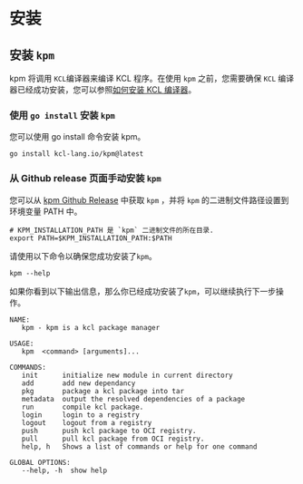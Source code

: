# 安装

## 安装 `kpm`

kpm 将调用 `KCL`编译器来编译 KCL 程序。在使用 `kpm` 之前，您需要确保 `KCL` 编译器已经成功安装，您可以参照[如何安装 KCL 编译器](https://kcl-lang.io/docs/user_docs/getting-started/install)。

### 使用 `go install` 安装 `kpm`

您可以使用 go install 命令安装 kpm。

```shell
go install kcl-lang.io/kpm@latest
```

### 从 Github release 页面手动安装 `kpm`

您可以从 [kpm Github Release](https://github.com/kcl-lang/kpm/releases) 中获取 `kpm` ，并将 `kpm` 的二进制文件路径设置到环境变量 PATH 中。

```shell
# KPM_INSTALLATION_PATH 是 `kpm` 二进制文件的所在目录.
export PATH=$KPM_INSTALLATION_PATH:$PATH  
```

请使用以下命令以确保您成功安装了`kpm`。

```shell
kpm --help
```

如果你看到以下输出信息，那么你已经成功安装了`kpm`，可以继续执行下一步操作。

```shell
NAME:
   kpm - kpm is a kcl package manager

USAGE:
   kpm  <command> [arguments]...

COMMANDS:
   init      initialize new module in current directory
   add       add new dependancy
   pkg       package a kcl package into tar
   metadata  output the resolved dependencies of a package
   run       compile kcl package.
   login     login to a registry
   logout    logout from a registry
   push      push kcl package to OCI registry.
   pull      pull kcl package from OCI registry.
   help, h   Shows a list of commands or help for one command

GLOBAL OPTIONS:
   --help, -h  show help
```
